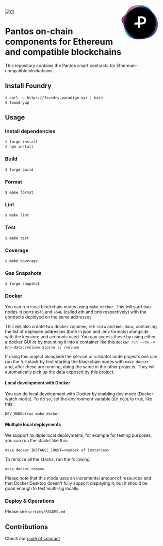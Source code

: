 <img src="https://raw.githubusercontent.com/pantos-io/ethereum-contracts/img/pantos-logo-full.svg" alt="Pantos logo" align="right" width="120" />

[![CI](https://github.com/pantos-io/ethereum-contracts/actions/workflows/ci.yaml/badge.svg)](https://github.com/pantos-io/ethereum-contracts/actions/workflows/ci.yaml) 

# Pantos on-chain components for Ethereum and compatible blockchains

This repository contains the Pantos smart contracts for Ethereum-compatible
blockchains.

## Install Foundry 
```shell
$ curl -L https://foundry.paradigm.xyz | bash
$ foundryup
```

## Usage

### Install dependencies

```shell
$ forge install
$ npm install
```

### Build

```shell
$ forge build
```

### Format

```shell
$ make format
```

### Lint

```shell
$ make lint
```

### Test

```shell
$ make test
```

### Coverage

```shell
$ make coverage
```

### Gas Snapshots

```shell
$ forge snapshot
```

### Docker

You can run local blockchain nodes using `make docker`. This will start two nodes in ports `8545` and `8546` (called eth and bnb respectively) with the contracts deployed on the same addresses.

This will also create two docker volumes, `eth-data` and `bnb-data`, containing the list of deployed addresses (both in json and .env formats) alongside with the keystore and accounts used. You can access these by using either a docker GUI or by mounting it into a container like this `docker run --rm -v bnb-data:/volume alpine ls /volume`

If using this project alongside the service or validator node projects one can run the full stack by first starting the blockchain nodes with `make docker` and, after these are running, doing the same in the other projects. They will automatically pick up the data exposed by this project.

#### Local development with Docker

You can do local development with Docker by enabling dev mode (Docker watch mode). To do so, set the environment variable `DEV_MODE` to true, like this:

`DEV_MODE=true make docker`

#### Multiple local deployments

We support multiple local deployments, for example for testing purposes, you can run the stacks like this:

`make docker INSTANCE_COUNT=<number of instances>`

To remove all the stacks, run the following:

`make docker-remove`

Please note that this mode uses an incremental amount of resources and that Docker Desktop doesn't fully support displaying it, but it should be good enough to test multi-sig locally.

### Deploy & Operations

Please see ```scripts/README.md```

## Contributions

Check our [code of conduct](CODE_OF_CONDUCT.md)